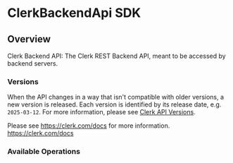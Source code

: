 # ClerkBackendApi SDK

## Overview

Clerk Backend API: The Clerk REST Backend API, meant to be accessed by backend servers.

### Versions

When the API changes in a way that isn't compatible with older versions, a new version is released.
Each version is identified by its release date, e.g. `2025-03-12`. For more information, please see [Clerk API Versions](https://clerk.com/docs/versioning/available-versions).

Please see https://clerk.com/docs for more information.
<https://clerk.com/docs>

### Available Operations
